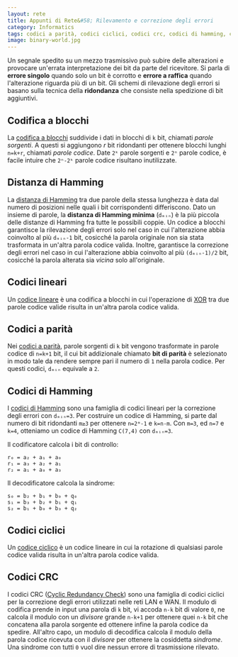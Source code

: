 ```yaml
---
layout: rete
title: Appunti di Rete&#58; Rilevamento e correzione degli errori
category: Informatics
tags: codici a parità, codici ciclici, codici crc, codici di hamming, codici lineari, codifica a blocchi, distanza di hamming, errore a raffica, errore singolo, ridondanza
image: binary-world.jpg
---
```

Un segnale spedito su un mezzo trasmissivo può subire delle alterazioni e provocare un'errata interpretazione dei bit da parte del ricevitore. Si parla di **errore singolo** quando solo un bit è corrotto e **errore a raffica** quando l'alterazione riguarda più di un bit. Gli schemi di rilevazione degli errori si basano sulla tecnica della **ridondanza** che consiste nella spedizione di bit aggiuntivi.

## Codifica a blocchi

La [codifica a blocchi](https://en.wikipedia.org/wiki/Block_code) suddivide i dati in blocchi di `k` bit, chiamati _parole sorgenti_. A questi si aggiungono _r_ bit ridondanti per ottenere blocchi lunghi `n=k+r`, chiamati _parole codice_. Date `2ᵏ` parole sorgenti e `2ⁿ` parole codice, è facile intuire che `2ⁿ-2ᵏ` parole codice risultano inutilizzate.

## Distanza di Hamming

La [distanza di Hamming](https://it.wikipedia.org/wiki/Distanza_di_Hamming) tra due parole della stessa lunghezza è data dal numero di posizioni nelle quali i bit corrispondenti differiscono. Dato un insieme di parole, la **distanza di Hamming minima** (`dₘᵢₙ`) è la più piccola delle distanze di Hamming fra tutte le possibili coppie. Un codice a blocchi garantisce la rilevazione degli errori solo nel caso in cui l'alterazione abbia coinvolto al più `dₘᵢₙ-1` bit, cosicché la parola originale non sia stata trasformata in un'altra parola codice valida. Inoltre, garantisce la correzione degli errori nel caso in cui l'alterazione abbia coinvolto al più `(dₘᵢₙ-1)/2` bit, cosicché la parola alterata sia _vicina_ solo all'originale.

## Codici lineari

Un [codice lineare](https://en.wikipedia.org/wiki/Linear_code) è una codifica a blocchi in cui l'operazione di [XOR](https://en.wikipedia.org/wiki/Exclusive_or) tra due parole codice valide risulta in un'altra parola codice valida.

## Codici a parità

Nei [codici a parità](https://en.wikipedia.org/wiki/Parity_bit), parole sorgenti di `k` bit vengono trasformate in parole codice di `n=k+1` bit, il cui bit addizionale chiamato **bit di parità** è selezionato in modo tale da rendere sempre pari il numero di `1` nella parola codice. Per questi codici, `dₘᵢₙ` equivale a `2`.

## Codici di Hamming

I [codici di Hamming](https://en.wikipedia.org/wiki/Hamming_code) sono una famiglia di codici lineari per la correzione degli errori con `dₘᵢₙ=3`. Per costruire un codice di Hamming, si parte dal numero di bit ridondanti `m≥3` per ottenere `n=2ᵐ-1` e `k=n-m`. Con `m=3`, ed `n=7` e `k=4`, otteniamo un codice di Hamming `C(7,4)` con `dₘᵢₙ=3`.

Il codificatore calcola i bit di controllo:

```
r₀ = a₂ + a₁ + a₀
r₁ = a₃ + a₂ + a₁
r₂ = a₁ + a₀ + a₃
```

Il decodificatore calcola la sindrome:

```
s₀ = b₂ + b₁ + b₀ + q₀
s₁ = b₃ + b₂ + b₁ + q₁
s₂ = b₁ + b₀ + b₃ + q₂
```

## Codici ciclici

Un [codice ciclico](https://en.wikipedia.org/wiki/Cyclic_code) è un codice lineare in cui la rotazione di qualsiasi parole codice valida risulta in un'altra parola codice valida.

## Codici CRC

I codici CRC ([Cyclic Redundancy Check](https://en.wikipedia.org/wiki/Cyclic_redundancy_check)) sono una famiglia di codici ciclici per la correzione degli errori utilizzati nelle reti LAN e WAN. Il modulo di codifica prende in input una parola di `k` bit, vi accoda `n-k` bit di valore `0`, ne calcola il modulo con un _divisore_ grande `n-k+1` per ottenere quei `n-k` bit che concatena alla parola sorgente ed ottenere infine la parola codice da spedire. All'altro capo, un modulo di decodifica calcola il modulo della parola codice ricevuta con il _divisore_ per ottenere la cosiddetta _sindrome_. Una sindrome con tutti `0` vuol dire nessun errore di trasmissione rilevato.
